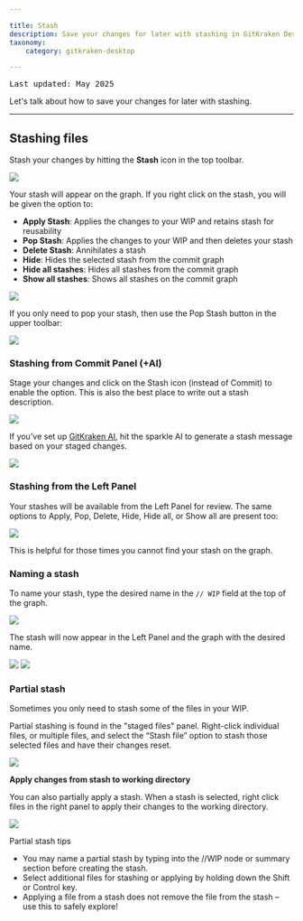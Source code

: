 ```yaml
---

title: Stash
description: Save your changes for later with stashing in GitKraken Desktop.
taxonomy:
    category: gitkraken-desktop

---
```

<kbd>Last updated: May 2025</kbd>

Let's talk about how to save your changes for later with stashing.

***

<a name="stashing-files"></a>

## Stashing files

Stash your changes by hitting the **Stash** icon in the top toolbar.

<img src='/wp-content/uploads/stash.png' srcset='/wp-content/uploads/stash@2x.png' class="help-center-img img-bordered">

Your stash will appear on the graph. If you right click on the stash, you will be given the option to:

* **Apply Stash**: Applies the changes to your WIP and retains stash for reusability
* **Pop Stash**: Applies the changes to your WIP and then deletes your stash
* **Delete Stash**: Annihilates a stash
* **Hide**: Hides the selected stash from the commit graph
* **Hide all stashes**: Hides all stashes from the commit graph
* **Show all stashes**: Shows all stashes on the commit graph

<img src='/wp-content/uploads/stash-options.png' srcset='/wp-content/uploads/stash-options@2x.png' class="help-center-img img-bordered">

If you only need to pop your stash, then use the Pop Stash button in the upper toolbar:

<img src='/wp-content/uploads/pop-stash.png' srcset='/wp-content/uploads/pop-stash@2x.png' class="help-center-img img-bordered">

<a name="stashing-from-the-left-panel"></a>

### Stashing from Commit Panel (+AI)

Stage your changes and click on the Stash icon (instead of Commit) to enable the option. This is also the best place to write out a stash description.

<img src='/wp-content/uploads/stash-commit-panel-2025.png' class="help-center-img img-bordered">

If you've set up [GitKraken AI](/gitkraken-desktop/gkd-gitkraken-ai/), hit the sparkle AI to generate a stash message based on your staged changes.

<img src="/wp-content/uploads/stash-ai-message.png" srcset="/wp-content/uploads/stash-ai-message@2x.png" class="help-center-img img-bordered">

### Stashing from the Left Panel

Your stashes will be available from the Left Panel for review. The same options to Apply, Pop, Delete, Hide, Hide all, or Show all are present too:

<img src='/wp-content/uploads/stash-left-2025.png' class="help-center-img img-bordered">

This is helpful for those times you cannot find your stash on the graph.

<a name="naming-a-stash"></a>

### Naming a stash

To name your stash, type the desired name in the `// WIP` field at the top of the graph.

<img src='/wp-content/uploads/custom-stash-wip.png' srcset='/wp-content/uploads/custom-stash-wip@2x.png' class="help-center-img img-bordered">

The stash will now appear in the Left Panel and the graph with the desired name.

<img src='/wp-content/uploads/custom-stash-panel.png' srcset='/wp-content/uploads/custom-stash-panel@2x.png' class="help-center-img img-bordered">

<img src='/wp-content/uploads/custom-stash-graph.png' srcset='/wp-content/uploads/custom-stash-graph@2x.png' class="help-center-img img-bordered">

### Partial stash

Sometimes you only need to stash some of the files in your WIP.  

Partial stashing is found in the "staged files" panel. Right-click individual files, or multiple files, and select the “Stash file” option to stash those selected files and have their changes reset.

<img src='/wp-content/uploads/partial-stash.png' class="help-center-img img-bordered">

**Apply changes from stash to working directory**

You can also partially apply a stash. When a stash is selected, right click files in the right panel to apply their changes to the working directory.

<img src='/wp-content/uploads/partial-stash-apply.png' class="help-center-img img-bordered">

Partial stash tips

* You may name a partial stash by typing into the //WIP node or summary section before creating the stash.
* Select additional files for stashing or applying by holding down the Shift or Control key.
* Applying a file from a stash does not remove the file from the stash – use this to safely explore!
